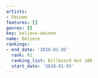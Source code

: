 ```yaml
---
artists:
- Eminem
features: []
genres: []
key: believe-eminem
name: Believe
rankings:
- end_date: '2018-01-05'
  rank: 92
  ranking_list: Billboard Hot 100
  start_date: '2018-01-03'
---
```



